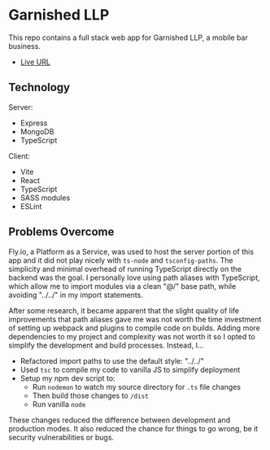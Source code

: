 # Garnished LLP

This repo contains a full stack web app for Garnished LLP, a mobile bar business.

- [Live URL](https://garnishedllp.com)

## Technology

Server:

- Express
- MongoDB
- TypeScript

Client:

- Vite
- React
- TypeScript
- SASS modules
- ESLint

## Problems Overcome

Fly.io, a Platform as a Service, was used to host the server portion of this app and it did not play nicely with `ts-node` and `tsconfig-paths`. The simplicity and minimal overhead of running TypeScript directly on the backend was the goal. I personally love using path aliases with TypeScript, which allow me to import modules via a clean "@/" base path, while avoiding "../../" in my import statements.

After some research, it became apparent that the slight quality of life improvements that path aliases gave me was not worth the time investment of setting up webpack and plugins to compile code on builds. Adding more dependencies to my project and complexity was not worth it so I opted to simplify the development and build processes. Instead, I...

- Refactored import paths to use the default style: "../../"
- Used `tsc` to compile my code to vanilla JS to simplify deployment
- Setup my npm dev script to:
  - Run `nodemon` to watch my source directory for `.ts` file changes
  - Then build those changes to `/dist`
  - Run vanilla `node`

These changes reduced the difference between development and production modes. It also reduced the chance for things to go wrong, be it security vulnerabilities or bugs.
